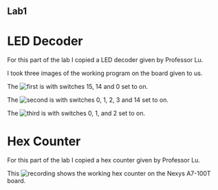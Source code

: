 ## Lab1

# LED Decoder

For this part of the lab I copied a LED decoder given by Professor Lu.

I took three images of the working program on the board given to us.

The ![first](https://github.com/rhyspiecesno8/CPE-487-Repository-RhysLee/blob/main/Lab1/leddec1.jpg) is with switches 15, 14 and 0 set to on.

The ![second](https://github.com/rhyspiecesno8/CPE-487-Repository-RhysLee/blob/main/Lab1/leddec2.jpg) is with switches 0, 1, 2, 3 and 14 set to on.

The ![third](https://github.com/rhyspiecesno8/CPE-487-Repository-RhysLee/blob/main/Lab1/leddec3.jpg) is with switches 0, 1, and 2 set to on.

# Hex Counter

For this part of the lab I copied a hex counter given by Professor Lu.

This ![recording](https://youtu.be/GfroP71qs-o) shows the working hex counter on the Nexys A7-100T board.


